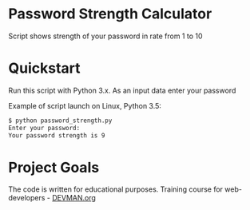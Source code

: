 # Password Strength Calculator

Script shows strength of your password in rate from 1 to 10

# Quickstart

Run this script with Python 3.x. As an input data enter your password

Example of script launch on Linux, Python 3.5:

```bash
$ python password_strength.py 
Enter your password:
Your password strength is 9
```

# Project Goals

The code is written for educational purposes. Training course for web-developers - [DEVMAN.org](https://devman.org)
